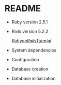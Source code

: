 # README

* Ruby version 2.5.1

* Rails version 5.2.2

    [*RubyonRailsTutorial*](http://www.railstutorial.org/)




* System dependencies

* Configuration

* Database creation

* Database initialization
